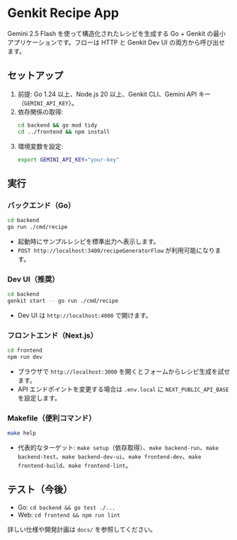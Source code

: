 # Genkit Recipe App

Gemini 2.5 Flash を使って構造化されたレシピを生成する Go + Genkit の最小アプリケーションです。フローは HTTP と Genkit Dev UI の両方から呼び出せます。

## セットアップ

1. 前提: Go 1.24 以上、Node.js 20 以上、Genkit CLI、Gemini API キー（`GEMINI_API_KEY`）。
2. 依存関係の取得:
   ```bash
   cd backend && go mod tidy
   cd ../frontend && npm install
   ```
3. 環境変数を設定:
   ```bash
   export GEMINI_API_KEY="your-key"
   ```

## 実行

### バックエンド（Go）
```bash
cd backend
go run ./cmd/recipe
```
- 起動時にサンプルレシピを標準出力へ表示します。
- `POST http://localhost:3400/recipeGeneratorFlow` が利用可能になります。

### Dev UI（推奨）
```bash
cd backend
genkit start -- go run ./cmd/recipe
```
- Dev UI は `http://localhost:4000` で開けます。

### フロントエンド（Next.js）
```bash
cd frontend
npm run dev
```
- ブラウザで `http://localhost:3000` を開くとフォームからレシピ生成を試せます。
- API エンドポイントを変更する場合は `.env.local` に `NEXT_PUBLIC_API_BASE` を設定します。

### Makefile（便利コマンド）
```bash
make help
```
- 代表的なターゲット: `make setup`（依存取得）、`make backend-run`、`make backend-test`、`make backend-dev-ui`、`make frontend-dev`、`make frontend-build`、`make frontend-lint`。

## テスト（今後）
- Go: `cd backend && go test ./...`
- Web: `cd frontend && npm run lint`

詳しい仕様や開発計画は `docs/` を参照してください。

